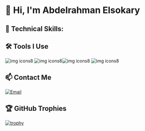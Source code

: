 # 👋 Hi, I'm Abdelrahman Elsokary


## 🔧 **Technical Skills:**


## 🛠️ Tools I Use

![img icons8](https://github.com/user-attachments/assets/939648ca-9c83-4db2-9a5c-5d7ffab5b884) ![img icons8](https://github.com/user-attachments/assets/8c6068c8-82d7-402e-88c8-bb8e090821ca)![img icons8](https://github.com/user-attachments/assets/6f9ea07a-a99b-4e42-8029-d387d048b743) ![img icons8](https://github.com/user-attachments/assets/df388194-abf2-49b7-a1b9-e7089d4cbf4c)



## 📫 Contact Me
<a href="mailtoabdalrahmanelsokary@gmail.com"><img src="https://img.shields.io/badge/Email-D14836?style=flat-square&logo=gmail&logoColor=white" alt="Email"></a>


## 🏆 GitHub Trophies

[![trophy](https://github-profile-trophy.vercel.app/?username=AbdelrahmanELsokary&theme=dracula&no-bg=true&no-frame=true)](https://github.com/ryo-ma/github-profile-trophy)

